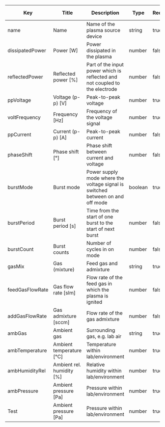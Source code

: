 | Key                 | Title                     | Description                                                                       | Type    | Required | Default value |
| ------------------- | ------------------------- | --------------------------------------------------------------------------------- | ------- | -------- | ------------- |
| name                | Name                      | Name of the plasma source device                                                  | string  | true     |               |
| dissipatedPower     | Power [W]                 | Power dissipated in the plasma                                                    | number  | false    |               |
| reflectedPower      | Reflected power [%]       | Part of the input power which is reflected and not coupled to the electrode       | number  | false    |               |
| ppVoltage           | Voltage (p-p) [V]         | Peak-to-peak voltage                                                              | number  | true     |               |
| voltFrequency       | Frequency [Hz]            | Frequency of the voltage signal                                                   | number  | true     |               |
| ppCurrent           | Current (p-p) [A]         | Peak-to-peak current                                                              | number  | false    |               |
| phaseShift          | Phase shift [°]           | Phase shift between current and voltage                                           | number  | false    |               |
| burstMode           | Burst mode                | Power supply mode where the voltage signal is switched between on and off mode    | boolean | true     |               |
| burstPeriod         | Burst period [s]          | Time from the start of one burst to the start of next burst                       | number  | false    |               |
| burstCount          | Burst counts              | Number of cycles in on mode                                                       | number  | false    |               |
| gasMix              | Gas (mixture)             | Feed gas and admixture                                                            | string  | true     |               |
| feedGasFlowRate     | Gas flow rate [slm]       | Flow rate of the feed gas in which the plasma is ignited                          | number  | false    |               |
| addGasFlowRate      | Gas admixture [sccm]      | Flow rate of the gas admixture                                                    | number  | false    |               |
| ambGas              | Ambient gas               | Surrounding gas, e.g. lab air                                                     | string  | true     |               |
| ambTemperature      | Ambient temperature [°C]  | Temperature within lab/environment                                                | number  | true     |               |
| ambHumidityRel      | Ambient rel. humidity [%] | Relative humidity within lab/environment                                          | number  | true     |               |
| ambPressure         | Ambient pressure [Pa]     | Pressure within lab/environment                                                   | number  | true     |               |
| Test                | Ambient pressure [Pa]     | Pressure within lab/environment                                                   | number  | true     |               |


